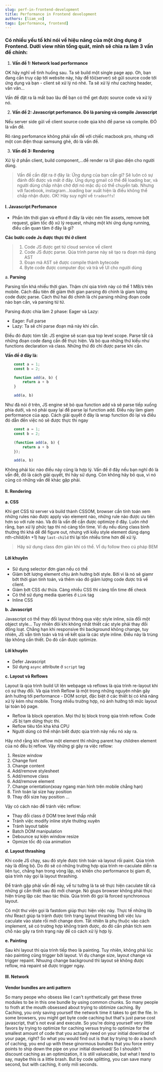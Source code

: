 ```yaml
---
slug: perf-in-frontend-development
title: Performance in Frontend development
authors: [liam_vo]
tags: [performance, frontend]
---
```


<h3>Có nhiều yếu tố khi nói về hiệu năng của một ứng dụng ở Frontend. Dưới view nhìn tổng quát, mình sẽ chia ra làm 3 vấn đề chính:</h3>

1. <b>Vấn đề 1: Network load performance</b>

OK hãy nghĩ về tình huống sau. Ta sẽ build một single page app. Oh, bạn đang cần truy cập tới website này, hãy để tôi(server) sẽ gửi source code tới ứng dụng và bạn - client sẽ xử lý nó nhé. Ta sẽ xử lý như caching header, vân vân...

<!--truncate-->
Vấn đề đặt ra là mất bao lâu để bạn có thể get được source code và xử lý nó.

2. <b>Vấn đề 2: Javascript perfomance. Đó là parsing và compile Javascript</b>

Nếu server side gửi về client source code qúa khó để parse và compile. ĐÓ là vấn đề.

Rõ ràng perfomance không phải vấn đề với chiếc macbook pro, nhưng với một con điện thoại samsung ghẻ, đó là vấn đề.

3. <b>Vấn đề 3: Rendering</b>

Xử lý ở phần client, build component,...để render ra UI giao diện cho người dùng.

> Vấn đề cần đặt ra ở đây là: Ứng dụng của bạn cần gì? Sẽ luôn có sự đánh đổi được và mất ở đây. Ứng dụng gmail có thể để loading bar, và người dùng chấp nhận chờ đợi nó mặc dù có thể chuyển tab. Nhưng với facebook, instagram...loading bar xuất hiện là điều không thể chấp nhận được. OK! Hãy suy nghĩ về `tradeoffs`!

<h4>I. Javascript Perfomance</h4>

- Phần lớn thời gian và efford ở đây là việc nén file assets, remove bớt request, giảm tốc độ xử lý request, nhưng một khi ứng dụng running, điều cần quan tâm ở đây là gì?

<b>Các bước code Js được thực thi ở client</b>

> 1. Code JS được get từ cloud service về client
> 2. Code JS được parse. Qúa trình parse này sẽ tạo ra đoạn mã dạng AST
> 3. Đoạn mã AST sẽ được compile thành bytecode
> 4. Byte code được computer đọc và trả về UI cho người dùng

a. <b>Parsing</b>

Parsing tốn khá nhiều thời gian. Thậm chí qúa trình này có thể 1 MB/s trên mobile. Cách đầu tiên đề giảm thời gian parsing đó chính là gỉam lượng code được parse. Cách thứ hai đó chính là chỉ parsing những đoạn code nào bạn cần, và parsing từ từ.

Parsing được chia làm 2 phase: Eager và Lazy:

- Eager: Full parse
- Lazy: Ta sẽ chỉ parse đoạn mã này khi cần.

Điều đó được tóm tắt: JS engine sẽ scan qua top level scope. Parse tất cả những đoạn code đang cần để thực hiện. Và bỏ qua những thứ kiểu như functions declaration và class. Những thứ đó chỉ được parse khi cần.

<b>Vấn đề ở đây là:</b>

```js
    const a = 1;
    const b = 2;

    function add(a, b) {
        return a + b
    }

    add(a, b)
```

Như đã nói ở trên, JS engine sẽ bỏ qua function add và sẽ parse tiếp xuống phía dưới, và nó phải quay lại để parse lại function add. Điều này làm giam performance của app. Cách giải quyết ở đây là wrap function đó lại và điều đó dẫn đến việc nó sẽ được thực thi ngay

```js
    const a = 1;
    const b = 2;

    (function add(a, b) {
        return a + b
    });

    add(a, b)
```

Không phải lúc nào điều này cũng là hợp lý. Vấn đề ở đây nếu bạn nghĩ đó là vấn đề, đó là cách giải quyết, thì hãy sử dụng. Còn không hãy bỏ qua, vì nó cũng có những vấn đề khác gặp phải.

<h4>II. Rendering</h4>

<b>a. CSS</b>

Khi get CSS từ server và build thành CSSOM, browser cần tính toán xem những rules nào được apply vào element nào, những rule nào được ưu tiên hơn so với rule nào. Và đó là vấn đề cần được optimize ở đây. Luôn nhớ rằng, bạn xử lý phức tạp thì nó càng tốn time. Ví dụ nếu dùng class bình thường thì khá dễ để figure out, nhưng với kiểu style element dùng dạng nth-child(4n +1) hay `last-child` thì lại tốn nhiều time hơn để xử lý. 

> Hãy sử dụng class đơn giản khi có thể. VÍ dụ follow theo cú pháp BEM

<h4>Lời khuyên</h4>

- Sử dụng selector đơn gian nếu có thể
- Giảm bớt lượng element chịu ảnh hưởng bởi style. Bởi vì là nó sẽ giamr bớt thời gian tính toán, và thêm vào đó giảm lượng code được trả về client.
- Giảm bớt CSS dư thừa. Càng nhiều CSS thì càng tốn time để check
- Có thể sử dụng media queries ở `Link` tag
- Inline CSS


<b>b. Javascript</b>

Javascript có thể thay đổi layout thông qua việc style inline, sửa đổi một object style... Tuy nhiên đôi khi không nhất thiết các style phải thay đổi đồng loạt. Chẳng hạn khi responsive thì background không change, tuy nhiên, JS vẫn tính toán và trả về kết qủa là các style inline. Điều này là trùng lặp không cần thiết. Do đó cần được optimize.

<h4>Lời khuyên</h4>

- Defer Javascript 
- Sử dụng `async` attribute ở `script` tag


<b>c. Layout và Reflows</b>

Layout là qúa trình build UI lên webpage và reflows là qúa trình re-layout khi có sự thay đổi. Và qúa trình Reflow là một trong những nguyên nhân gây ảnh hưởng tới performance - DOM script, đặc biệt ở các thiết bị có khả năng xử lý kém như mobile. Trong nhiều trường hợp, nó ảnh hưởng tới mức layout lại toàn bộ page.

- Reflow là block operation. Mọi thứ bị block trong qúa trình reflow. Code JS bị tạm dừng thực thi.
- Reflow tiêu tốn kha khá CPU
- Người dùng có thể nhận biết được qúa trình này nếu nó xảy ra.

Hãy nhớ rằng khi reflow một element thì những parent hay children element của nó đều bị reflow. Vậy những gì gây ra việc reflow:

1. Resize window
2. Change font
3. Change content
4. Add/remove stylesheet
5. Add/remove class
6. Add/remove element
7. Change orientation(xoay ngang màn hình trên mobile chẳng hạn)
8. Tính toán lại size hay position
9. Thay đổi size hay position
...

Vậy có cách nào để tránh việc reflow:

- Thay đổi class ở DOM tree level thấp nhất
- Tránh việc modify inline style thường xuyên
- Tránh layout table
- Batch DOM manipulation
- Debounce sự kiện window resize
- Opmize tốc độ của animation

<b>d. Layout thrashing</b>

Khi code JS chạy, sau đó style được tính toán và layout rồi paint. Qúa trình này là đồng bộ. Do đó sẽ có những trường hợp qúa trình re-caculate diễn ra liên tục, chẳng hạn trong vòng lặp, nó khiến cho performance bị giam đi, qúa trình này gọi là layout thrashing.

Để tránh gặp phải vấn đề này, về  tư tưởng là ta sẽ thực hiện caculate tất cả những gì cần thiết sau đó mới change. Nó giups browser không phải thực hiện trùng lặp các thao tác thừa. Qúa trình đó gọi là forced synchronous layout. 

Có một thư viện gọi là fastdom giúp thực hiện việc này. Thực tế những lib như React giúp ta tránh được tình trạng layout thrashing bởi việc lưu caculate vào state rồi mới change dom. Tất nhiên là phụ thuộc vào cách implement, sẽ có trường hợp không tránh được, do đó cần phân tích xem chỗ nào gây ra tình trạng này để có cách xử lý hợp lý.

<b>e. Painting</b>

Sau khi layout thì qúa trình tiếp theo là painting. Tuy nhiên, không phải lúc nào painting cũng trigger bởi layout. Ví dụ change size, layout change và trigger repaint. Nhuưng change background thì layout sẽ không được reflow, mà repaint sẽ được trigger ngay.

<h4>III. Network</h4>

<b>Vendor bundles are anti pattern</b>

So many peope who obsess like I can't synthetically get these three modules to be in this one bundle by using common chunks. So many people to froth at the mouth obsessed about trying to obtimize caching.
By Caching, you only saving yourself the network time it takes to get the file. In some browsers, you might get byte code caching but that's just parse cost javascript, that's not eval and execute. 
So you're doing yourself very little favors by trying to optimize for caching versus trying to optimize for the smallest amount of code that you actually need on your initial download of your page, right?
So what you would find out is that by trying to do a bunch of caching, you end up with these ginormous bundles that you force entry points to ship down the pipe on your initial download/
So I shouldn't discount caching as an optimization, it is still valuecable, but what I tend to say, maybe this is a little brash. But by code splitting, you can save many second, but with caching, it only mili seconds.